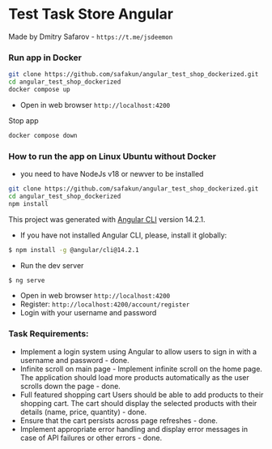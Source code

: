 # Test Task Store Angular 
Made by Dmitry Safarov - `https://t.me/jsdeemon`


### Run app in Docker
```bash
git clone https://github.com/safakun/angular_test_shop_dockerized.git
cd angular_test_shop_dockerized
docker compose up
```
- Open in web browser `http://localhost:4200` 

Stop app
```bash
docker compose down
```

### How to run the app on Linux Ubuntu without Docker
- you need to have NodeJs v18 or newver to be installed

```bash
git clone https://github.com/safakun/angular_test_shop_dockerized.git
cd angular_test_shop_dockerized
npm install
```

This project was generated with [Angular CLI](https://github.com/angular/angular-cli) version 14.2.1.
- If you have not installed Angular CLI, please, install it globally:
```bash
$ npm install -g @angular/cli@14.2.1
```
- Run the dev server
```bash
$ ng serve
```
- Open in web browser `http://localhost:4200`
- Register: `http://localhost:4200/account/register`
- Login with your username and password


### Task Requirements:
- Implement a login system using Angular to allow users to sign in with a username and password - done.
- Infinite scroll on main page - Implement infinite scroll on the home page. The application should load more products automatically as the user scrolls down the page - done.
- Full featured shopping cart  Users should be able to add products to their shopping cart. The cart should display the selected products with their details (name, price, quantity) - done.
- Ensure that the cart persists across page refreshes - done.
- Implement appropriate error handling and display error messages in case of API failures or other errors - done.






